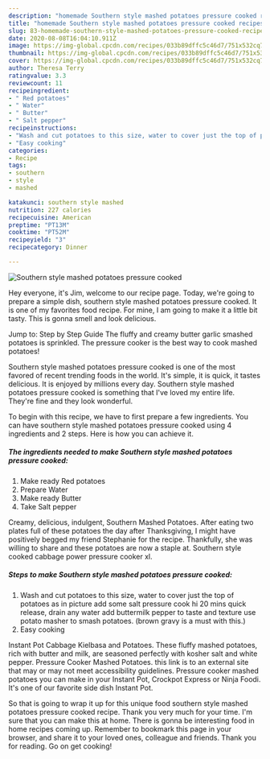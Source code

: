 ```yaml
---
description: "homemade Southern style mashed potatoes pressure cooked recipes | how long to bake Southern style mashed potatoes pressure cooked"
title: "homemade Southern style mashed potatoes pressure cooked recipes | how long to bake Southern style mashed potatoes pressure cooked"
slug: 83-homemade-southern-style-mashed-potatoes-pressure-cooked-recipes-how-long-to-bake-southern-style-mashed-potatoes-pressure-cooked
date: 2020-08-08T16:04:10.911Z
image: https://img-global.cpcdn.com/recipes/033b89dffc5c46d7/751x532cq70/southern-style-mashed-potatoes-pressure-cooked-recipe-main-photo.jpg
thumbnail: https://img-global.cpcdn.com/recipes/033b89dffc5c46d7/751x532cq70/southern-style-mashed-potatoes-pressure-cooked-recipe-main-photo.jpg
cover: https://img-global.cpcdn.com/recipes/033b89dffc5c46d7/751x532cq70/southern-style-mashed-potatoes-pressure-cooked-recipe-main-photo.jpg
author: Theresa Terry
ratingvalue: 3.3
reviewcount: 11
recipeingredient:
- " Red potatoes"
- " Water"
- " Butter"
- " Salt pepper"
recipeinstructions:
- "Wash and cut potatoes to this size, water to cover just the top of potatoes as in picture add some salt pressure cook hi 20 mins quick release, drain any water add buttermilk pepper to taste and texture use potato masher to smash potatoes. (brown gravy is a must with this.)"
- "Easy cooking"
categories:
- Recipe
tags:
- southern
- style
- mashed

katakunci: southern style mashed 
nutrition: 227 calories
recipecuisine: American
preptime: "PT13M"
cooktime: "PT52M"
recipeyield: "3"
recipecategory: Dinner

---
```



![Southern style mashed potatoes pressure cooked](https://img-global.cpcdn.com/recipes/033b89dffc5c46d7/751x532cq70/southern-style-mashed-potatoes-pressure-cooked-recipe-main-photo.jpg)

Hey everyone, it's Jim, welcome to our recipe page. Today, we're going to prepare a simple dish, southern style mashed potatoes pressure cooked. It is one of my favorites food recipe. For mine, I am going to make it a little bit tasty. This is gonna smell and look delicious.

Jump to: Step by Step Guide The fluffy and creamy butter garlic smashed potatoes is sprinkled. The pressure cooker is the best way to cook mashed potatoes!

Southern style mashed potatoes pressure cooked is one of the most favored of recent trending foods in the world. It's simple, it is quick, it tastes delicious. It is enjoyed by millions every day. Southern style mashed potatoes pressure cooked is something that I've loved my entire life. They're fine and they look wonderful.


To begin with this recipe, we have to first prepare a few ingredients. You can have southern style mashed potatoes pressure cooked using 4 ingredients and 2 steps. Here is how you can achieve it.

<!--inarticleads1-->

##### The ingredients needed to make Southern style mashed potatoes pressure cooked:

1. Make ready  Red potatoes
1. Prepare  Water
1. Make ready  Butter
1. Take  Salt pepper


Creamy, delicious, indulgent, Southern Mashed Potatoes. After eating two plates full of these potatoes the day after Thanksgiving, I might have positively begged my friend Stephanie for the recipe. Thankfully, she was willing to share and these potatoes are now a staple at. Southern style cooked cabbage power pressure cooker xl. 

<!--inarticleads2-->

##### Steps to make Southern style mashed potatoes pressure cooked:

1. Wash and cut potatoes to this size, water to cover just the top of potatoes as in picture add some salt pressure cook hi 20 mins quick release, drain any water add buttermilk pepper to taste and texture use potato masher to smash potatoes. (brown gravy is a must with this.)
1. Easy cooking


Instant Pot Cabbage Kielbasa and Potatoes. These fluffy mashed potatoes, rich with butter and milk, are seasoned perfectly with kosher salt and white pepper. Pressure Cooker Mashed Potatoes. this link is to an external site that may or may not meet accessibility guidelines. Pressure cooker mashed potatoes you can make in your Instant Pot, Crockpot Express or Ninja Foodi. It&#39;s one of our favorite side dish Instant Pot. 

So that is going to wrap it up for this unique food southern style mashed potatoes pressure cooked recipe. Thank you very much for your time. I'm sure that you can make this at home. There is gonna be interesting food in home recipes coming up. Remember to bookmark this page in your browser, and share it to your loved ones, colleague and friends. Thank you for reading. Go on get cooking!
